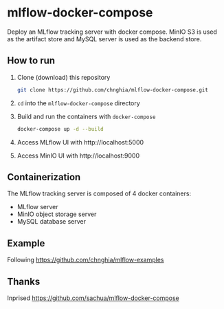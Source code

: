 # mlflow-docker-compose

Deploy an MLflow tracking server with docker compose.
MinIO S3 is used as the artifact store and MySQL server is used as the backend store.

## How to run

1. Clone (download) this repository

    ```bash
    git clone https://github.com/chnghia/mlflow-docker-compose.git
    ```

2. `cd` into the `mlflow-docker-compose` directory

3. Build and run the containers with `docker-compose`

    ```bash
    docker-compose up -d --build
    ```

4. Access MLflow UI with http://localhost:5000

5. Access MinIO UI with http://localhost:9000

## Containerization

The MLflow tracking server is composed of 4 docker containers:

* MLflow server
* MinIO object storage server
* MySQL database server

## Example

Following https://github.com/chnghia/mlflow-examples

## Thanks

Inprised https://github.com/sachua/mlflow-docker-compose
